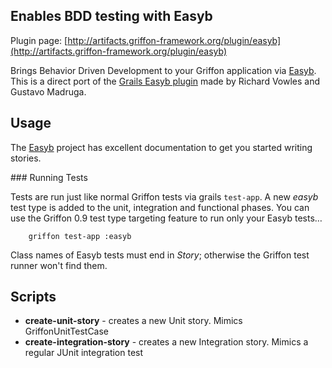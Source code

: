 
Enables BDD testing with Easyb
------------------------------

Plugin page: [http://artifacts.griffon-framework.org/plugin/easyb](http://artifacts.griffon-framework.org/plugin/easyb)


Brings Behavior Driven Development to your Griffon application via [Easyb][1]. This is a direct port of the 
[Grails Easyb plugin][2] made by Richard Vowles and Gustavo Madruga.

Usage
-----

The [Easyb][1] project has excellent documentation to get you started writing stories.

### Running Tests

Tests are run just like normal Griffon tests via grails `test-app`. A new _easyb_ test type is added to the unit,
integration and functional phases. You can use the Griffon 0.9 test type targeting feature to run only your Easyb tests…

        griffon test-app :easyb
	
Class names of Easyb tests must end in *Story*; otherwise the Griffon test runner won't find them. 

Scripts
-------

 * **create-unit-story** - creates a new Unit story. Mimics GriffonUnitTestCase
 * **create-integration-story** - creates a new Integration story. Mimics a regular JUnit integration test

[1]: http://easyb.org
[2]: http://grails.org/plugin/easyb

